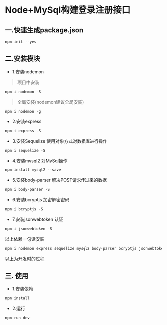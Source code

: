 # Node+MySql构建登录注册接口

## 一.快速生成package.json
```js
npm init --yes
```

## 二.安装模块

- 1.安装nodemon
>项目中安装
```js
npm i nodemon -S
```

>全局安装(nodemon建议全局安装)
```js
npm i nodemon -g
```
- 2.安装express
```js
npm i express -S
```
- 3.安装Sequelize     使用对象方式对数据库进行操作
```js
npm i sequelize -S
```
- 4.安装mysql2        对MySql操作
```js
npm install mysql2 --save
```
- 5.安装body-parser   解决POST请求传过来的数据
```js
npm i body-parser -S
```
- 6.安装bcryptjs      加密解密密码
```js
npm i bcryptjs -S
```
- 7.安装jsonwebtoken  认证
```js
npm i jsonwebtoken -S
```

以上依赖一句话安装
```js
npm i nodemon express sequelize mysql2 body-parser bcryptjs jsonwebtoken -S
```
以上为开发时的过程

## 三. 使用

- 1.安装依赖
```js
npm install
```
- 2.运行
```js
npm run dev
```